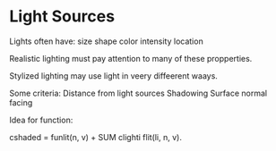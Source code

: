 # Light Sources

Lights often have:
size
shape
color
intensity
location

Realistic lighting must pay attention to many of these propperties.

Stylized lighting may use light in veery diffeerent waays.

Some criteria:
Distance  from light sources
Shadowing
Surface normal facing

Idea for function:

cshaded = funlit(n, v) + SUM clighti flit(li, n, v).

